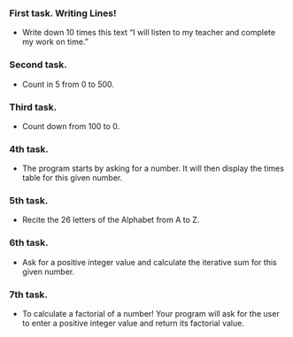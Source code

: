 ### First task. Writing Lines!

- Write down 10 times this text “I will listen to my teacher and complete my work on time.”

### Second task.

- Count in 5 from 0 to 500.

### Third task.

- Count down from 100 to 0.

### 4th task.

- The program starts by asking for a number. It will then display the times table for this given number.

### 5th task.

- Recite the 26 letters of the Alphabet from A to Z.

### 6th task.

- Ask for a positive integer value and calculate the iterative sum for this given number.

### 7th task.

- To calculate a factorial of a number! Your program will ask for the user to enter a positive integer value and return its factorial value.
